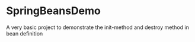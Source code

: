 # SpringBeansDemo
A very basic project to demonstrate the init-method and destroy method in bean definition
